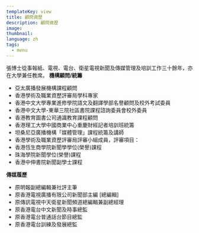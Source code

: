 ```yaml
---
templateKey: view
title: 顧問資歷
description: 顧問資歷
image: 
thumbnail: 
language: zh
tags:
  - menu
---
```

張博士從事報紙、電視、電台、衛星電視新聞及傳媒管理及培訓工作三十餘年，亦在大學兼任教席。
<strong>機構顧問/統籌</strong>
<ul>
	<li>亞太廣播發展機構課程顧問</li>
	<li>香港學術及職業資歷評審局學科專家</li>
	<li>香港中文大學專業進修學院語文及翻譯學部名譽顧問及校外考試委員</li>
	<li>香港中文大學-東華三院社區書院課程諮詢委員會校外委員</li>
	<li>香港教育圖書公司通識教育課程顧問</li>
	<li>香港理工大學中國商業中心重慶財經記者培訓班統籌</li>
	<li>坦桑尼亞廣播機構「媒體管理」課程統籌及講師</li>
	<li>香港學術及職業資歷評審局評審小組成員，評審項目：</li>
	<li>香港恆生商學院新聞學學位(榮譽)課程</li>
	<li>珠海學院新聞學位(榮譽)課程</li>
	<li>香港中伸書院新聞副學士課程</li>
</ul>
<strong>傳媒履歷</strong>
<ul>
	<li>原明報副總編輯兼社評主筆</li>
	<li>原香港電視廣播有限公司新聞部主編 [總編輯]</li>
	<li>原傳訊電視中天衛星新聞頻道總編輯兼副總經理</li>
	<li>原香港電台中文新聞及時事總監</li>
	<li>原香港電台普通話台節目總監</li>
	<li>原香港電台訓練及發展總監</li>
</ul>